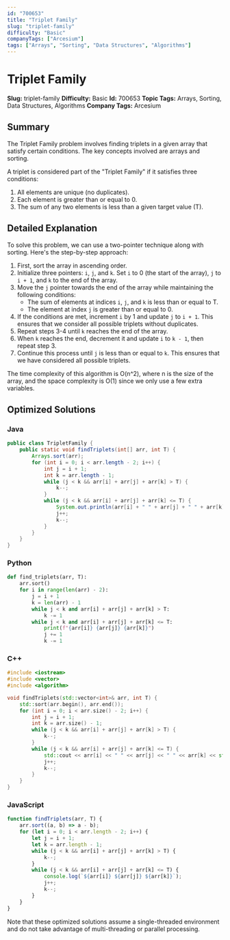 ```yaml
---
id: "700653"
title: "Triplet Family"
slug: "triplet-family"
difficulty: "Basic"
companyTags: ["Arcesium"]
tags: ["Arrays", "Sorting", "Data Structures", "Algorithms"]
---
```


**Triplet Family**
===============

**Slug:** triplet-family
**Difficulty:** Basic
**Id:** 700653
**Topic Tags:** Arrays, Sorting, Data Structures, Algorithms
**Company Tags:** Arcesium

## Summary
The Triplet Family problem involves finding triplets in a given array that satisfy certain conditions. The key concepts involved are arrays and sorting.

A triplet is considered part of the "Triplet Family" if it satisfies three conditions:
1. All elements are unique (no duplicates).
2. Each element is greater than or equal to 0.
3. The sum of any two elements is less than a given target value (T).

## Detailed Explanation
To solve this problem, we can use a two-pointer technique along with sorting. Here's the step-by-step approach:

1. First, sort the array in ascending order.
2. Initialize three pointers: `i`, `j`, and `k`. Set `i` to 0 (the start of the array), `j` to `i + 1`, and `k` to the end of the array.
3. Move the `j` pointer towards the end of the array while maintaining the following conditions:
   - The sum of elements at indices `i`, `j`, and `k` is less than or equal to T.
   - The element at index `j` is greater than or equal to 0.
4. If the conditions are met, increment `i` by 1 and update `j` to `i + 1`. This ensures that we consider all possible triplets without duplicates.
5. Repeat steps 3-4 until `k` reaches the end of the array.
6. When `k` reaches the end, decrement it and update `i` to `k - 1`, then repeat step 3.
7. Continue this process until `j` is less than or equal to `k`. This ensures that we have considered all possible triplets.

The time complexity of this algorithm is O(n^2), where n is the size of the array, and the space complexity is O(1) since we only use a few extra variables.

## Optimized Solutions

### Java
```java
public class TripletFamily {
    public static void findTriplets(int[] arr, int T) {
        Arrays.sort(arr);
        for (int i = 0; i < arr.length - 2; i++) {
            int j = i + 1;
            int k = arr.length - 1;
            while (j < k && arr[i] + arr[j] + arr[k] > T) {
                k--;
            }
            while (j < k && arr[i] + arr[j] + arr[k] <= T) {
                System.out.println(arr[i] + " " + arr[j] + " " + arr[k]);
                j++;
                k--;
            }
        }
    }
}
```

### Python
```python
def find_triplets(arr, T):
    arr.sort()
    for i in range(len(arr) - 2):
        j = i + 1
        k = len(arr) - 1
        while j < k and arr[i] + arr[j] + arr[k] > T:
            k -= 1
        while j < k and arr[i] + arr[j] + arr[k] <= T:
            print(f"{arr[i]} {arr[j]} {arr[k]}")
            j += 1
            k -= 1
```

### C++
```cpp
#include <iostream>
#include <vector>
#include <algorithm>

void findTriplets(std::vector<int>& arr, int T) {
    std::sort(arr.begin(), arr.end());
    for (int i = 0; i < arr.size() - 2; i++) {
        int j = i + 1;
        int k = arr.size() - 1;
        while (j < k && arr[i] + arr[j] + arr[k] > T) {
            k--;
        }
        while (j < k && arr[i] + arr[j] + arr[k] <= T) {
            std::cout << arr[i] << " " << arr[j] << " " << arr[k] << std::endl;
            j++;
            k--;
        }
    }
}
```

### JavaScript
```javascript
function findTriplets(arr, T) {
    arr.sort((a, b) => a - b);
    for (let i = 0; i < arr.length - 2; i++) {
        let j = i + 1;
        let k = arr.length - 1;
        while (j < k && arr[i] + arr[j] + arr[k] > T) {
            k--;
        }
        while (j < k && arr[i] + arr[j] + arr[k] <= T) {
            console.log(`${arr[i]} ${arr[j]} ${arr[k]}`);
            j++;
            k--;
        }
    }
}
```

Note that these optimized solutions assume a single-threaded environment and do not take advantage of multi-threading or parallel processing.